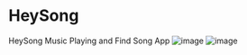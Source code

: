 # HeySong
HeySong Music Playing and Find Song App
![image](https://user-images.githubusercontent.com/115087373/227758609-52813d99-2917-413e-a53f-0ef0e2a2b698.png)
![image](https://user-images.githubusercontent.com/115087373/227758637-1a567da5-042c-4c1f-b448-3c78f0054682.png)
